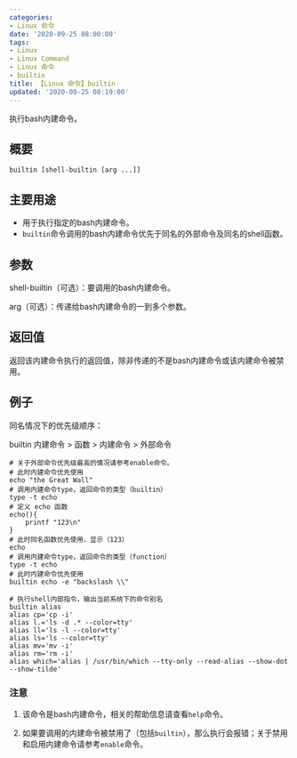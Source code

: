 ```yaml
---
categories:
- Linux 命令
date: '2020-09-25 08:00:00'
tags:
- Linux
- Linux Command
- Linux 命令
- builtin
title: 【Linux 命令】builtin
updated: '2020-09-25 08:19:00'
---
```


执行bash内建命令。

## 概要

```shell
builtin [shell-builtin [arg ...]]
```

## 主要用途

- 用于执行指定的bash内建命令。
- `builtin`命令调用的bash内建命令优先于同名的外部命令及同名的shell函数。

## 参数

shell-builtin（可选）：要调用的bash内建命令。

arg（可选）：传递给bash内建命令的一到多个参数。

## 返回值

返回该内建命令执行的返回值，除非传递的不是bash内建命令或该内建命令被禁用。

## 例子

同名情况下的优先级顺序：

builtin 内建命令 > 函数 > 内建命令 > 外部命令

```shell
# 关于外部命令优先级最高的情况请参考enable命令。
# 此时内建命令优先使用
echo "the Great Wall"
# 调用内建命令type，返回命令的类型（builtin）
type -t echo
# 定义 echo 函数
echo(){
    printf "123\n"
}
# 此时同名函数优先使用，显示（123）
echo
# 调用内建命令type，返回命令的类型（function）
type -t echo
# 此时内建命令优先使用
builtin echo -e "backslash \\"
```

```shell
# 执行shell内部指令，输出当前系统下的命令别名
builtin alias
alias cp='cp -i'
alias l.='ls -d .* --color=tty'
alias ll='ls -l --color=tty'
alias ls='ls --color=tty'
alias mv='mv -i'
alias rm='rm -i'
alias which='alias | /usr/bin/which --tty-only --read-alias --show-dot --show-tilde'
```

### 注意

1. 该命令是bash内建命令，相关的帮助信息请查看`help`命令。

2. 如果要调用的内建命令被禁用了（包括`builtin`），那么执行会报错；关于禁用和启用内建命令请参考`enable`命令。



